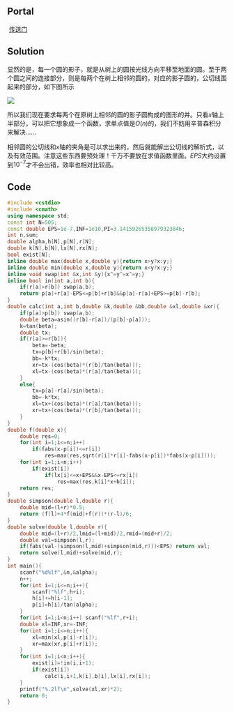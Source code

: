 ## Portal

​	[传送门](https://www.lydsy.com/JudgeOnline/problem.php?id=1502)



## Solution

​	显然的是，每一个圆的影子，就是从树上的圆按光线方向平移至地面的圆。至于两个圆之间的连接部分，则是每两个在树上相邻的圆的，对应的影子圆的，公切线围起来的部分，如下图所示

![](C:\Users\Administrator\Pictures\Blog\1.png)

​	所以我们现在要求每两个在原树上相邻的圆的影子圆构成的图形的并。只看$x$轴上半部分，可以把它想象成一个函数，求单点值是$O(n)$的，我们不妨用辛普森积分来解决......

​	相邻圆的公切线和x轴的夹角是可以求出来的，然后就能解出公切线的解析式，以及有效范围。注意这些东西要预处理！千万不要放在求值函数里面。$EPS$大约设置到$10^{-7}$才不会出错，效率也相对比较高。



## Code

```c++
#include <cstdio>
#include <cmath>
using namespace std;
const int N=505;
const double EPS=1e-7,INF=1e10,PI=3.14159265358979323846;
int n,sum;
double alpha,h[N],p[N],r[N];
double k[N],b[N],lx[N],rx[N];
bool exist[N];
inline double max(double x,double y){return x>y?x:y;}
inline double min(double x,double y){return x<y?x:y;}
inline void swap(int &x,int &y){x^=y^=x^=y;}
inline bool in(int a,int b){
	if(r[a]>r[b]) swap(a,b);
	return p[a]+r[a]-EPS<=p[b]+r[b]&&p[a]-r[a]+EPS>=p[b]-r[b];
}
double calc(int a,int b,double &k,double &bb,double &xl,double &xr){
	if(p[a]>p[b]) swap(a,b);
	double beta=asin((r[b]-r[a])/(p[b]-p[a]));
	k=tan(beta);
	double tx;
	if(r[a]>=r[b]){
		beta=-beta;
		tx=p[b]+r[b]/sin(beta);	
		bb=-k*tx;	
		xr=tx-(cos(beta)*(r[b]/tan(beta)));
		xl=tx-(cos(beta)*(r[a]/tan(beta)));
	}
	else{
		tx=p[a]-r[a]/sin(beta);
		bb=-k*tx;
		xl=tx+(cos(beta)*(r[a]/tan(beta)));
		xr=tx+(cos(beta)*(r[b]/tan(beta)));
	}
}
double f(double x){
	double res=0;
	for(int i=1;i<=n;i++) 
		if(fabs(x-p[i])<=r[i]) 
			res=max(res,sqrt(r[i]*r[i]-fabs(x-p[i])*fabs(x-p[i])));
	for(int i=1;i<n;i++)
		if(exist[i])
			if(lx[i]<=x+EPS&&x-EPS<=rx[i])
				res=max(res,k[i]*x+b[i]);
	return res;
}
double simpson(double l,double r){
	double mid=(l+r)*0.5;
	return (f(l)+4*f(mid)+f(r))*(r-l)/6;
}
double solve(double l,double r){
	double mid=(l+r)/2,lmid=(l+mid)/2,rmid=(mid+r)/2;
	double val=simpson(l,r);
	if(fabs(val-(simpson(l,mid)+simpson(mid,r)))<EPS) return val;
	return solve(l,mid)+solve(mid,r);
}
int main(){
	scanf("%d%lf",&n,&alpha);
	n++;
	for(int i=1;i<=n;i++){
		scanf("%lf",h+i);
		h[i]+=h[i-1];
		p[i]=h[i]/tan(alpha);
	}
	for(int i=1;i<n;i++) scanf("%lf",r+i);
	double xl=INF,xr=-INF;
	for(int i=1;i<=n;i++){
		xl=min(xl,p[i]-r[i]);
		xr=max(xr,p[i]+r[i]);
	}
	for(int i=1;i<n;i++){
		exist[i]=!in(i,i+1);
		if(exist[i])
			calc(i,i+1,k[i],b[i],lx[i],rx[i]);
	}
	printf("%.2lf\n",solve(xl,xr)*2);
	return 0;
}
```

